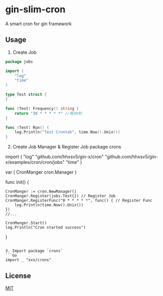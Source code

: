 gin-slim-cron
=============
A smart cron for gin framework

## Usage

1. Create Job
```Go
package jobs

import (
	"log"
	"time"
)

type Test struct {
}

func (Test) Frequency() string {
	return "30 * * * * *" //每30秒
}

func (Test) Run() {
	log.Println("Test Crontab", time.Now().Unix())
}
```

2. Create Job Manager & Register Job
package crons

import (
	"log"
	"github.com/hhxsv5/gin-x/cron"
	"github.com/hhxsv5/gin-x/examples/cron/cron/jobs"
	"time"
)

var (
	CronManger cron.Manager
)

func init() {

	CronManger := cron.NewManager()
	CronManger.Register(jobs.Test{}) // Register Job
	CronManger.RegisterFunc("0 * * * * *", func() { // Register Func
		log.Println(time.Now().Unix())
	})
	//...

	CronManger.Start()
	log.Println("Cron started success")
}
```

3. Import package `crons`
```Go
import _ "xxx/crons"
```

## License

[MIT](https://github.com/hhxsv5/gin-slim-router/blob/master/LICENSE)
